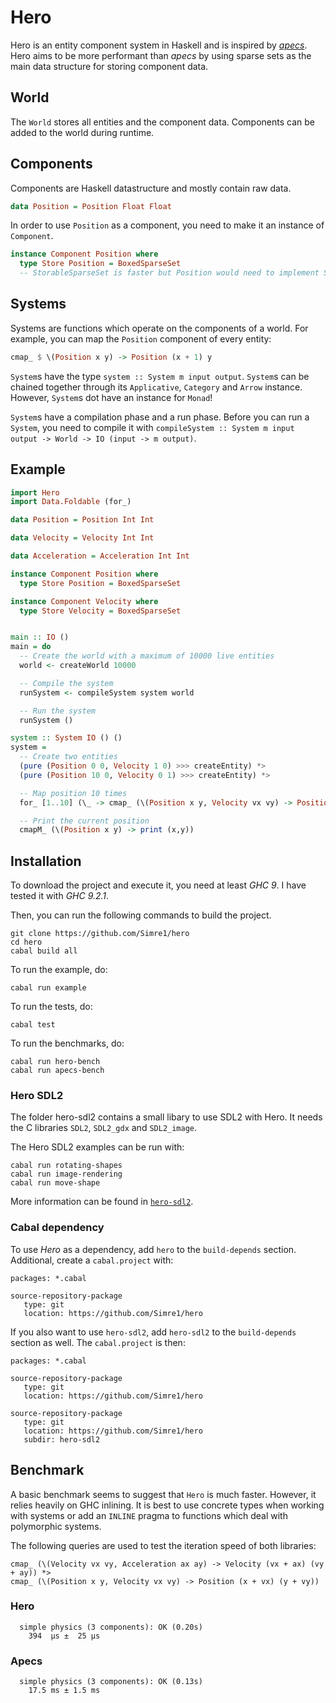 # Hero

Hero is an entity component system in Haskell and is inspired by [_apecs_](https://github.com/jonascarpay/apecs). Hero aims to be more performant than _apecs_ by using sparse sets as the main data structure for storing component data.

## World

The `World` stores all entities and the component data. Components can be added to the world during runtime.

## Components

Components are Haskell datastructure and mostly contain raw data.

```haskell
data Position = Position Float Float
```

In order to use `Position` as a component, you need to make it an instance of `Component`.

```haskell
instance Component Position where
  type Store Position = BoxedSparseSet 
  -- StorableSparseSet is faster but Position would need to implement Storable
```

## Systems

Systems are functions which operate on the components of a world. For example, you can map the `Position` component of every entity:

```haskell
cmap_ $ \(Position x y) -> Position (x + 1) y
```

`System`s have the type `system :: System m input output`. `System`s can be chained together through its `Applicative`, `Category` and `Arrow` instance. However, `System`s dot have an instance for `Monad`!

`System`s have a compilation phase and a run phase. Before you can run a `System`, you need to compile it with `compileSystem :: System m input output -> World -> IO (input -> m output)`.

## Example

```haskell
import Hero
import Data.Foldable (for_)

data Position = Position Int Int

data Velocity = Velocity Int Int

data Acceleration = Acceleration Int Int

instance Component Position where
  type Store Position = BoxedSparseSet

instance Component Velocity where
  type Store Velocity = BoxedSparseSet


main :: IO ()
main = do
  -- Create the world with a maximum of 10000 live entities
  world <- createWorld 10000

  -- Compile the system
  runSystem <- compileSystem system world

  -- Run the system
  runSystem ()

system :: System IO () ()
system =
  -- Create two entities
  (pure (Position 0 0, Velocity 1 0) >>> createEntity) *>
  (pure (Position 10 0, Velocity 0 1) >>> createEntity) *>

  -- Map position 10 times
  for_ [1..10] (\_ -> cmap_ (\(Position x y, Velocity vx vy) -> Position (x + vx) (y + vy))) *>

  -- Print the current position
  cmapM_ (\(Position x y) -> print (x,y))
```

## Installation

To download the project and execute it, you need at least _GHC 9_. I have tested it with _GHC 9.2.1_.

Then, you can run the following commands to build the project.
```
git clone https://github.com/Simre1/hero
cd hero
cabal build all
```

To run the example, do:
```
cabal run example
```

To run the tests, do:
```
cabal test
```

To run the benchmarks, do:
```
cabal run hero-bench
cabal run apecs-bench
```

### Hero SDL2

The folder hero-sdl2 contains a small libary to use SDL2 with Hero. It needs the C libraries `SDL2`, `SDL2_gdx` and `SDL2_image`.

The Hero SDL2 examples can be run with:

```
cabal run rotating-shapes
cabal run image-rendering
cabal run move-shape
```

More information can be found in [`hero-sdl2`](hero-sdl2/README.md).

### Cabal dependency

To use _Hero_ as a dependency, add `hero` to the `build-depends` section. Additional, create a `cabal.project` with: 
```
packages: *.cabal

source-repository-package
   type: git
   location: https://github.com/Simre1/hero
```

If you also want to use `hero-sdl2`, add `hero-sdl2` to the `build-depends` section as well. The `cabal.project` is then:
```
packages: *.cabal

source-repository-package
   type: git
   location: https://github.com/Simre1/hero

source-repository-package
   type: git
   location: https://github.com/Simre1/hero
   subdir: hero-sdl2
```

## Benchmark

A basic benchmark seems to suggest that `Hero` is much faster. However, it relies heavily on
GHC inlining. It is best to use concrete types when working with systems or add an `INLINE` pragma to 
functions which deal with polymorphic systems.

The following queries are used to test the iteration speed of both libraries:
```
cmap_ (\(Velocity vx vy, Acceleration ax ay) -> Velocity (vx + ax) (vy + ay)) *>
cmap_ (\(Position x y, Velocity vx vy) -> Position (x + vx) (y + vy))
```

### Hero

```
  simple physics (3 components): OK (0.20s)
    394  μs ±  25 μs
```

### Apecs

```
  simple physics (3 components): OK (0.13s)
    17.5 ms ± 1.5 ms
```
